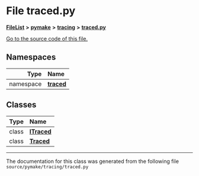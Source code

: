 
# File traced.py



[**FileList**](files.md) **>** [**pymake**](dir_07157586182338563a5b56382e54f8e9.md) **>** [**tracing**](dir_75df20bd24a370a7d657bc0a1251e8dc.md) **>** [**traced.py**](traced_8py.md)

[Go to the source code of this file.](traced_8py_source.md)












## Namespaces

| Type | Name |
| ---: | :--- |
| namespace | [**traced**](namespacetraced.md) <br> |

## Classes

| Type | Name |
| ---: | :--- |
| class | [**ITraced**](classtraced_1_1ITraced.md) <br> |
| class | [**Traced**](classtraced_1_1Traced.md) <br> |














------------------------------
The documentation for this class was generated from the following file `source/pymake/tracing/traced.py`